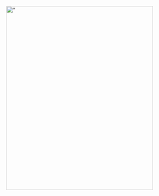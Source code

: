<!doctype html>
<html>
<body>
<img src= ” C:\Users\Cleartech\Pictures\Saved Pictures” alt=” GiChristo - QA” width=400 height=500>
</body>
</html>



